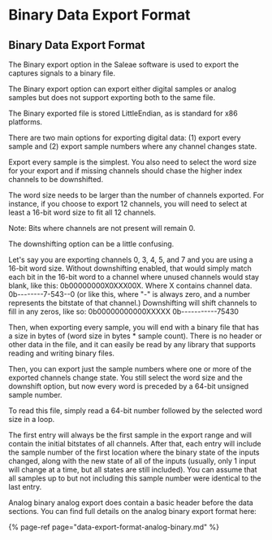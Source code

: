 # Binary Data Export Format

## Binary Data Export Format

The Binary export option in the Saleae software is used to export the captures signals to a binary file.

The Binary export option can export either digital samples or analog samples but does not support exporting both to the same file.

The Binary exported file is stored LittleEndian, as is standard for x86 platforms.

There are two main options for exporting digital data: \(1\) export every sample and \(2\) export sample numbers where any channel changes state.

Export every sample is the simplest. You also need to select the word size for your export and if missing channels should chase the higher index channels to be downshifted.

The word size needs to be larger than the number of channels exported. For instance, if you choose to export 12 channels, you will need to select at least a 16-bit word size to fit all 12 channels.

Note: Bits where channels are not present will remain 0.

The downshifting option can be a little confusing.

Let's say you are exporting channels 0, 3, 4, 5, and 7 and you are using a 16-bit word size. Without downshifting enabled, that would simply match each bit in the 16-bit word to a channel where unused channels would stay blank, like this: 0b00000000X0XXX00X. Where X contains channel data. 0b--------7-543--0 \(or like this, where "-" is always zero, and a number represents the bitstate of that channel.\) Downshifting will shift channels to fill in any zeros, like so: 0b00000000000XXXXX 0b-----------75430

Then, when exporting every sample, you will end with a binary file that has a size in bytes of \(word size in bytes \* sample count\). There is no header or other data in the file, and it can easily be read by any library that supports reading and writing binary files.

Then, you can export just the sample numbers where one or more of the exported channels change state. You still select the word size and the downshift option, but now every word is preceded by a 64-bit unsigned sample number.

To read this file, simply read a 64-bit number followed by the selected word size in a loop.

The first entry will always be the first sample in the export range and will contain the initial bitstates of all channels. After that, each entry will include the sample number of the first location where the binary state of the inputs changed, along with the new state of all of the inputs \(usually, only 1 input will change at a time, but all states are still included\). You can assume that all samples up to but not including this sample number were identical to the last entry.

Analog binary analog export does contain a basic header before the data sections. You can find full details on the analog binary export format here:

{% page-ref page="data-export-format-analog-binary.md" %}




